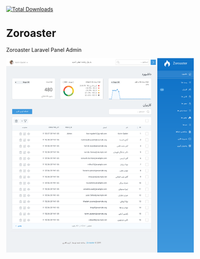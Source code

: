 
<a href="https://packagist.org/packages/karim-qaderi/zoroaster"><img src="https://poser.pugx.org/karim-qaderi/zoroaster/downloads.svg?format=flat" alt="Total Downloads"></a>

# Zoroaster
Zoroaster Laravel Panel Admin

![Zoroaster](1.png)